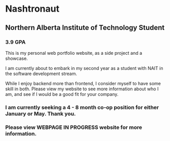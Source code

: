# Nashtronaut
## Northern Alberta Institute of Technology Student
### 3.9 GPA

<p>This is my personal web portfolio website, as a side project and a showcase.</p>
<p>I am currently about to embark in my second year as a student with NAIT in the software development stream.</p>
<p>While I enjoy backend more than frontend, I consider myself to have some skill in both. Please view my website to see
more information about who I am, and see if I would be a good fit for your company.</p>

### I am currently seeking a 4 - 8 month co-op position for either January or May. Thank you.
### Please view WEBPAGE IN PROGRESS website for more information.
